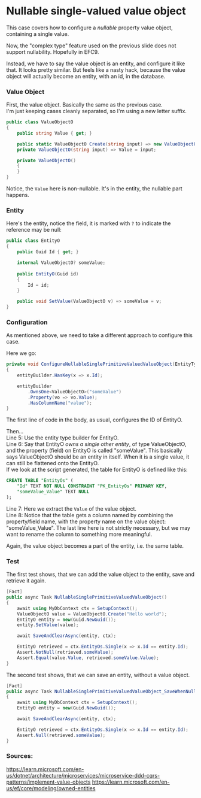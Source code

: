 # Nullable single-valued value object

This case covers how to configure a _nullable_ property value object, containing a single value.

Now, the "complex type" feature used on the previous slide does not support nullability. Hopefully in EFC9.

Instead, we have to say the value object is an entity, 
and configure it like that. It looks pretty similar. But feels like a nasty hack, because the value object will actually become an entity, with an id, in the database.

### Value Object
First, the value object. Basically the same as the previous case.\
I'm just keeping cases cleanly separated, so I'm using a new letter suffix.

```csharp
public class ValueObjectO
{
    public string Value { get; }

    public static ValueObjectO Create(string input) => new ValueObjectO(input);
    private ValueObjectO(string input) => Value = input;

    private ValueObjectO()
    {
    }
}
```
Notice, the `Value` here is non-nullable. It's in the entity, the nullable part happens.

### Entity

Here's the entity, notice the field, it is marked with `?` to indicate the reference may be null: 

```csharp
public class EntityO
{
    public Guid Id { get; }

    internal ValueObjectO? someValue;
    
    public EntityO(Guid id)
    {
        Id = id;
    }

    public void SetValue(ValueObjectO v) => someValue = v;
}
```

### Configuration
As mentioned above, we need to take a different approach to configure this case.

Here we go:

```csharp
private void ConfigureNullableSinglePrimitiveValuedValueObject(EntityTypeBuilder<EntityO> entityBuilder)
{
    entityBuilder.HasKey(x => x.Id);

    entityBuilder
        .OwnsOne<ValueObjectO>("someValue")
        .Property(vo => vo.Value);
        .HasColumnName("value");
}
```

The first line of code in the body, as usual, configures the ID of EntityO.

Then...\
Line 5: Use the entity type builder for EntityO.\
Line 6: Say that EntityO _owns a single other entity_, of type ValueObjectO, and the property (field) on EntityO is called "someValue".
This basically says ValueObjectO should be an entity in itself. When it is a single value, it can still be flattened onto the EntityO.\
If we look at the script generated, the table for EntityO is defined like this:

```sql
CREATE TABLE "EntityOs" (
    "Id" TEXT NOT NULL CONSTRAINT "PK_EntityOs" PRIMARY KEY,
    "someValue_Value" TEXT NULL
);
```
Line 7: Here we extract the `Value` of the value object.\
Line 8: Notice that the table gets a column named by combining the property/field name, with the property name on the value object: "someValue_Value".
The last line here is not strictly necessary, but we may want to rename the column to something more meaningful.

Again, the value object becomes a part of the entity, i.e. the same table.

### Test
The first test shows, that we can add the value object to the entity, save and retrieve it again.

```csharp
[Fact]
public async Task NullableSinglePrimitiveValuedValueObject()
{
    await using MyDbContext ctx = SetupContext();
    ValueObjectO value = ValueObjectO.Create("Hello world");
    EntityO entity = new(Guid.NewGuid());
    entity.SetValue(value);

    await SaveAndClearAsync(entity, ctx);

    EntityO retrieved = ctx.EntityOs.Single(x => x.Id == entity.Id);
    Assert.NotNull(retrieved.someValue);
    Assert.Equal(value.Value, retrieved.someValue.Value);
}
```

The second test shows, that we can save an entity, without a value object.

```csharp
[Fact]
public async Task NullableSinglePrimitiveValuedValueObject_SaveWhenNulled()
{
    await using MyDbContext ctx = SetupContext();
    EntityO entity = new(Guid.NewGuid());

    await SaveAndClearAsync(entity, ctx);

    EntityO retrieved = ctx.EntityOs.Single(x => x.Id == entity.Id);
    Assert.Null(retrieved.someValue);
}
```

### Sources:

https://learn.microsoft.com/en-us/dotnet/architecture/microservices/microservice-ddd-cqrs-patterns/implement-value-objects
https://learn.microsoft.com/en-us/ef/core/modeling/owned-entities
